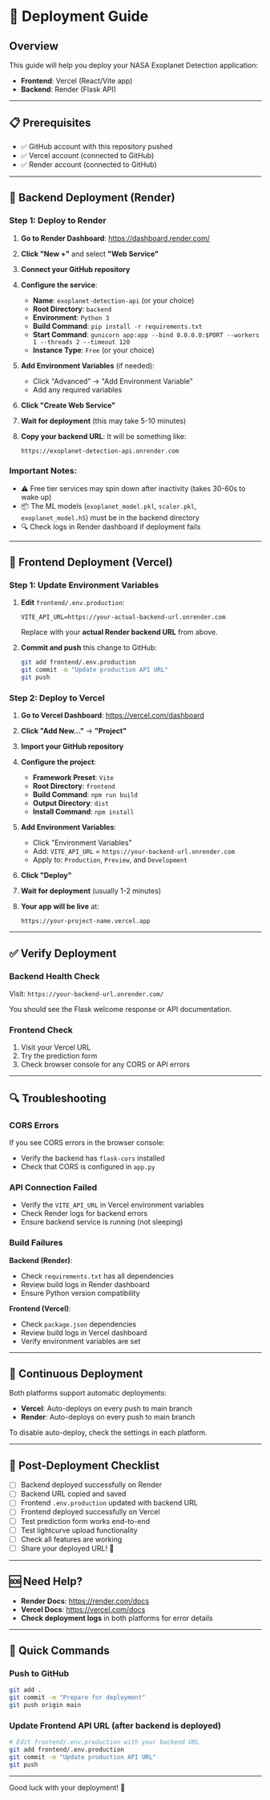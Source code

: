 # 🚀 Deployment Guide

## Overview
This guide will help you deploy your NASA Exoplanet Detection application:
- **Frontend**: Vercel (React/Vite app)
- **Backend**: Render (Flask API)

---

## 📋 Prerequisites
- ✅ GitHub account with this repository pushed
- ✅ Vercel account (connected to GitHub)
- ✅ Render account (connected to GitHub)

---

## 🔧 Backend Deployment (Render)

### Step 1: Deploy to Render

1. **Go to Render Dashboard**: https://dashboard.render.com/
2. **Click "New +"** and select **"Web Service"**
3. **Connect your GitHub repository**
4. **Configure the service**:
   - **Name**: `exoplanet-detection-api` (or your choice)
   - **Root Directory**: `backend`
   - **Environment**: `Python 3`
   - **Build Command**: `pip install -r requirements.txt`
   - **Start Command**: `gunicorn app:app --bind 0.0.0.0:$PORT --workers 1 --threads 2 --timeout 120`
   - **Instance Type**: `Free` (or your choice)

5. **Add Environment Variables** (if needed):
   - Click "Advanced" → "Add Environment Variable"
   - Add any required variables

6. **Click "Create Web Service"**

7. **Wait for deployment** (this may take 5-10 minutes)

8. **Copy your backend URL**: It will be something like:
   ```
   https://exoplanet-detection-api.onrender.com
   ```

### Important Notes:
- ⚠️ Free tier services may spin down after inactivity (takes 30-60s to wake up)
- 📦 The ML models (`exoplanet_model.pkl`, `scaler.pkl`, `exoplanet_model.h5`) must be in the backend directory
- 🔍 Check logs in Render dashboard if deployment fails

---

## 🎨 Frontend Deployment (Vercel)

### Step 1: Update Environment Variables

1. **Edit** `frontend/.env.production`:
   ```env
   VITE_API_URL=https://your-actual-backend-url.onrender.com
   ```
   Replace with your **actual Render backend URL** from above.

2. **Commit and push** this change to GitHub:
   ```bash
   git add frontend/.env.production
   git commit -m "Update production API URL"
   git push
   ```

### Step 2: Deploy to Vercel

1. **Go to Vercel Dashboard**: https://vercel.com/dashboard
2. **Click "Add New..."** → **"Project"**
3. **Import your GitHub repository**
4. **Configure the project**:
   - **Framework Preset**: `Vite`
   - **Root Directory**: `frontend`
   - **Build Command**: `npm run build`
   - **Output Directory**: `dist`
   - **Install Command**: `npm install`

5. **Add Environment Variables**:
   - Click "Environment Variables"
   - Add: `VITE_API_URL` = `https://your-backend-url.onrender.com`
   - Apply to: `Production`, `Preview`, and `Development`

6. **Click "Deploy"**

7. **Wait for deployment** (usually 1-2 minutes)

8. **Your app will be live** at:
   ```
   https://your-project-name.vercel.app
   ```

---

## ✅ Verify Deployment

### Backend Health Check
Visit: `https://your-backend-url.onrender.com/`

You should see the Flask welcome response or API documentation.

### Frontend Check
1. Visit your Vercel URL
2. Try the prediction form
3. Check browser console for any CORS or API errors

---

## 🔍 Troubleshooting

### CORS Errors
If you see CORS errors in the browser console:
- Verify the backend has `flask-cors` installed
- Check that CORS is configured in `app.py`

### API Connection Failed
- Verify the `VITE_API_URL` in Vercel environment variables
- Check Render logs for backend errors
- Ensure backend service is running (not sleeping)

### Build Failures

**Backend (Render)**:
- Check `requirements.txt` has all dependencies
- Review build logs in Render dashboard
- Ensure Python version compatibility

**Frontend (Vercel)**:
- Check `package.json` dependencies
- Review build logs in Vercel dashboard
- Verify environment variables are set

---

## 🔄 Continuous Deployment

Both platforms support automatic deployments:

- **Vercel**: Auto-deploys on every push to main branch
- **Render**: Auto-deploys on every push to main branch

To disable auto-deploy, check the settings in each platform.

---

## 📝 Post-Deployment Checklist

- [ ] Backend deployed successfully on Render
- [ ] Backend URL copied and saved
- [ ] Frontend `.env.production` updated with backend URL
- [ ] Frontend deployed successfully on Vercel
- [ ] Test prediction form works end-to-end
- [ ] Test lightcurve upload functionality
- [ ] Check all features are working
- [ ] Share your deployed URL! 🎉

---

## 🆘 Need Help?

- **Render Docs**: https://render.com/docs
- **Vercel Docs**: https://vercel.com/docs
- **Check deployment logs** in both platforms for error details

---

## 🎯 Quick Commands

### Push to GitHub
```bash
git add .
git commit -m "Prepare for deployment"
git push origin main
```

### Update Frontend API URL (after backend is deployed)
```bash
# Edit frontend/.env.production with your backend URL
git add frontend/.env.production
git commit -m "Update production API URL"
git push
```

---

Good luck with your deployment! 🚀
